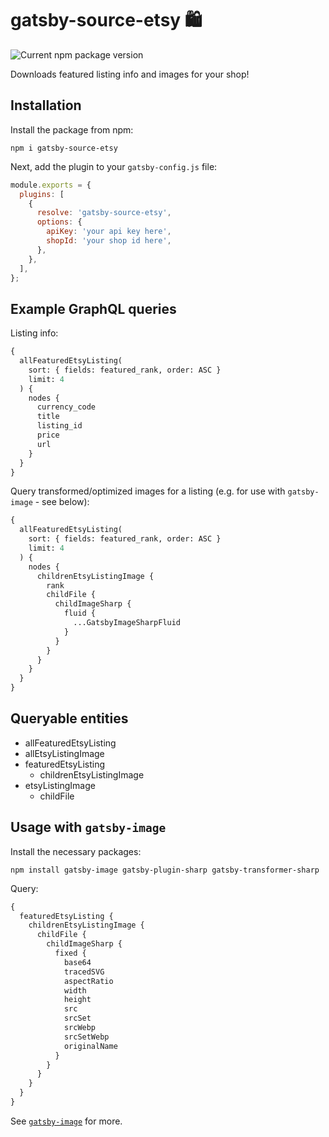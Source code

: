 # gatsby-source-etsy 🛍

![Current npm package version](https://img.shields.io/npm/v/gatsby-source-etsy)

Downloads featured listing info and images for your shop!

## Installation

Install the package from npm:

`npm i gatsby-source-etsy`

Next, add the plugin to your `gatsby-config.js` file:

```javascript
module.exports = {
  plugins: [
    {
      resolve: 'gatsby-source-etsy',
      options: {
        apiKey: 'your api key here',
        shopId: 'your shop id here',
      },
    },
  ],
};
```

## Example GraphQL queries

Listing info:

```graphql
{
  allFeaturedEtsyListing(
    sort: { fields: featured_rank, order: ASC }
    limit: 4
  ) {
    nodes {
      currency_code
      title
      listing_id
      price
      url
    }
  }
}
```

Query transformed/optimized images for a listing (e.g. for use with `gatsby-image` - see below):

```graphql
{
  allFeaturedEtsyListing(
    sort: { fields: featured_rank, order: ASC }
    limit: 4
  ) {
    nodes {
      childrenEtsyListingImage {
        rank
        childFile {
          childImageSharp {
            fluid {
              ...GatsbyImageSharpFluid
            }
          }
        }
      }
    }
  }
}
```

## Queryable entities

- allFeaturedEtsyListing
- allEtsyListingImage
- featuredEtsyListing
  - childrenEtsyListingImage
- etsyListingImage
  - childFile

## Usage with `gatsby-image`

Install the necessary packages:

`npm install gatsby-image gatsby-plugin-sharp gatsby-transformer-sharp`

Query:

```graphql
{
  featuredEtsyListing {
    childrenEtsyListingImage {
      childFile {
        childImageSharp {
          fixed {
            base64
            tracedSVG
            aspectRatio
            width
            height
            src
            srcSet
            srcWebp
            srcSetWebp
            originalName
          }
        }
      }
    }
  }
}
```

See [`gatsby-image`](https://www.gatsbyjs.org/packages/gatsby-image/) for more.
